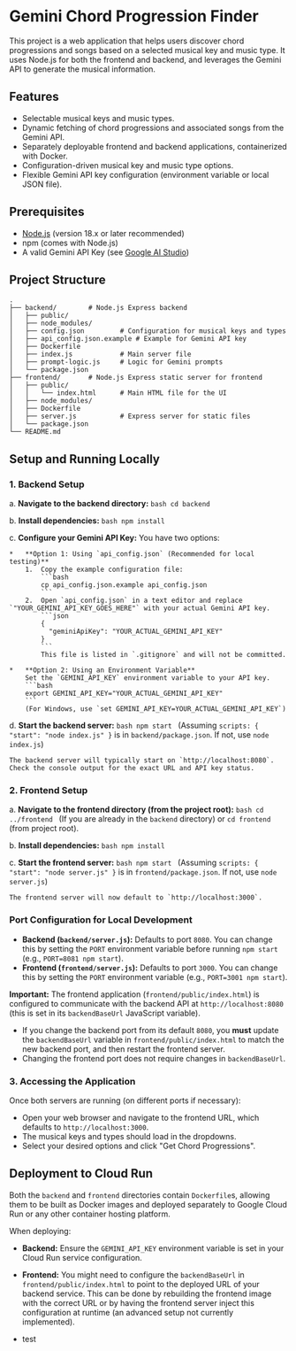 # Gemini Chord Progression Finder

This project is a web application that helps users discover chord progressions and songs based on a selected musical key and music type. It uses Node.js for both the frontend and backend, and leverages the Gemini API to generate the musical information.

## Features

*   Selectable musical keys and music types.
*   Dynamic fetching of chord progressions and associated songs from the Gemini API.
*   Separately deployable frontend and backend applications, containerized with Docker.
*   Configuration-driven musical key and music type options.
*   Flexible Gemini API key configuration (environment variable or local JSON file).

## Prerequisites

*   [Node.js](https://nodejs.org/) (version 18.x or later recommended)
*   npm (comes with Node.js)
*   A valid Gemini API Key (see [Google AI Studio](https://aistudio.google.com/app/apikey))

## Project Structure

```
.
├── backend/        # Node.js Express backend
│   ├── public/
│   ├── node_modules/
│   ├── config.json         # Configuration for musical keys and types
│   ├── api_config.json.example # Example for Gemini API key
│   ├── Dockerfile
│   ├── index.js            # Main server file
│   ├── prompt-logic.js     # Logic for Gemini prompts
│   └── package.json
├── frontend/       # Node.js Express static server for frontend
│   ├── public/
│   │   └── index.html      # Main HTML file for the UI
│   ├── node_modules/
│   ├── Dockerfile
│   ├── server.js           # Express server for static files
│   └── package.json
└── README.md
```

## Setup and Running Locally

### 1. Backend Setup

a.  **Navigate to the backend directory:**
    ```bash
    cd backend
    ```

b.  **Install dependencies:**
    ```bash
    npm install
    ```

c.  **Configure your Gemini API Key:**
    You have two options:

    *   **Option 1: Using `api_config.json` (Recommended for local testing)**
        1.  Copy the example configuration file:
            ```bash
            cp api_config.json.example api_config.json
            ```
        2.  Open `api_config.json` in a text editor and replace `"YOUR_GEMINI_API_KEY_GOES_HERE"` with your actual Gemini API key.
            ```json
            {
              "geminiApiKey": "YOUR_ACTUAL_GEMINI_API_KEY"
            }
            ```
            This file is listed in `.gitignore` and will not be committed.

    *   **Option 2: Using an Environment Variable**
        Set the `GEMINI_API_KEY` environment variable to your API key.
        ```bash
        export GEMINI_API_KEY="YOUR_ACTUAL_GEMINI_API_KEY"
        ```
        (For Windows, use `set GEMINI_API_KEY=YOUR_ACTUAL_GEMINI_API_KEY`)

d.  **Start the backend server:**
    ```bash
    npm start
    ```
    (Assuming `scripts: { "start": "node index.js" }` is in `backend/package.json`. If not, use `node index.js`)

    The backend server will typically start on `http://localhost:8080`. Check the console output for the exact URL and API key status.

### 2. Frontend Setup

a.  **Navigate to the frontend directory (from the project root):**
    ```bash
    cd ../frontend
    ```
    (If you are already in the `backend` directory) or `cd frontend` (from project root).

b.  **Install dependencies:**
    ```bash
    npm install
    ```

c.  **Start the frontend server:**
    ```bash
    npm start
    ```
    (Assuming `scripts: { "start": "node server.js" }` is in `frontend/package.json`. If not, use `node server.js`)

    The frontend server will now default to `http://localhost:3000`.

### Port Configuration for Local Development

*   **Backend (`backend/server.js`):** Defaults to port `8080`. You can change this by setting the `PORT` environment variable before running `npm start` (e.g., `PORT=8081 npm start`).
*   **Frontend (`frontend/server.js`):** Defaults to port `3000`. You can change this by setting the `PORT` environment variable (e.g., `PORT=3001 npm start`).

**Important:** The frontend application (`frontend/public/index.html`) is configured to communicate with the backend API at `http://localhost:8080` (this is set in its `backendBaseUrl` JavaScript variable).
*   If you change the backend port from its default `8080`, you **must** update the `backendBaseUrl` variable in `frontend/public/index.html` to match the new backend port, and then restart the frontend server.
*   Changing the frontend port does not require changes in `backendBaseUrl`.

### 3. Accessing the Application

Once both servers are running (on different ports if necessary):

*   Open your web browser and navigate to the frontend URL, which defaults to `http://localhost:3000`.
*   The musical keys and types should load in the dropdowns.
*   Select your desired options and click "Get Chord Progressions".

## Deployment to Cloud Run

Both the `backend` and `frontend` directories contain `Dockerfile`s, allowing them to be built as Docker images and deployed separately to Google Cloud Run or any other container hosting platform.

When deploying:
*   **Backend:** Ensure the `GEMINI_API_KEY` environment variable is set in your Cloud Run service configuration.
*   **Frontend:** You might need to configure the `backendBaseUrl` in `frontend/public/index.html` to point to the deployed URL of your backend service. This can be done by rebuilding the frontend image with the correct URL or by having the frontend server inject this configuration at runtime (an advanced setup not currently implemented).

*   test
